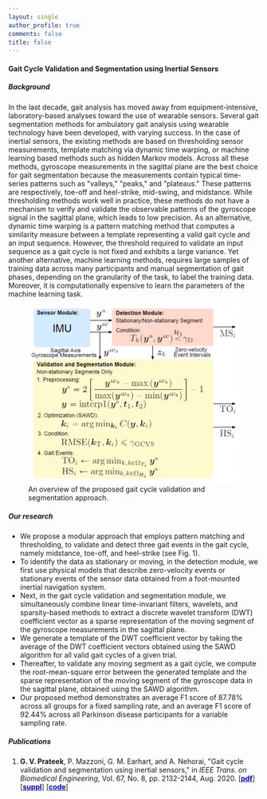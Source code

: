 ```yaml
---
layout: single
author_profile: true
comments: false
title: false
---
```


#### Gait Cycle Validation and Segmentation using Inertial Sensors
##### Background
In the last decade, gait analysis has moved away from equipment-intensive, laboratory-based analyses toward the use of wearable sensors. Several gait segmentation methods for ambulatory gait analysis using wearable technology have been developed, with varying success. In the case of inertial sensors, the existing methods are based on thresholding sensor measurements, template matching via dynamic time warping, or machine learning based methods such as hidden Markov models. Across all these methods, gyroscope measurements in the sagittal plane are the best choice for gait segmentation because the measurements contain typical time-series patterns such as "valleys," "peaks," and "plateaus." These patterns are respectively, toe-off and heel-strike, mid-swing, and midstance. While thresholding methods work well in practice, these methods do not have a mechanism to verify and validate the observable patterns of the gyroscope signal in the sagittal plane, which leads to low precision. As an alternative, dynamic time warping is a pattern matching method that computes a similarity measure between a template representing a valid gait cycle and an input sequence. However, the threshold required to validate an input sequence as a gait cycle is not fixed and exhibits a large variance. Yet another alternative, machine learning methods, requires large samples of training data across many participants and manual segmentation of gait phases, depending on the granularity of the task, to label the training data. Moreover, it is computationally expensive to learn the parameters of the machine learning task.

<figure>
  <img src="images/figure1.png"/>
  <figcaption>An overview of the proposed gait cycle validation and segmentation approach.</figcaption>
</figure>

##### Our research
* We propose a modular approach that employs pattern matching and thresholding, to validate and detect three gait events in the gait cycle, namely midstance, toe-off, and heel-strike (see Fig. 1).
* To identify the data as stationary or moving, in the detection module, we first use physical models that describe zero-velocity events or stationary events of the sensor data obtained from a foot-mounted inertial navigation system.
* Next, in the gait cycle validation and segmentation module, we simultaneously combine linear time-invariant filters, wavelets, and sparsity-based methods to extract a discrete wavelet transform (DWT) coefficient vector as a sparse representation of the moving segment of the gyroscope measurements in the sagittal plane.
* We generate a template of the DWT coefficient vector by taking the average of the DWT coefficient vectors obtained using the SAWD algorithm for all valid gait cycles of a given trial.
* Thereafter, to validate any moving segment as a gait cycle, we compute the root-mean-square error between the generated template and the sparse representation of the moving segment of the gyroscope data in the sagittal plane, obtained using the SAWD algorithm.
* Our proposed method demonstrates an average F1 score of 87.78% across all groups for a fixed sampling rate, and an average F1 score of 92.44% across all Parkinson disease participants for a variable sampling rate.

##### Publications
1. **G. V. Prateek**, P. Mazzoni, G. M. Earhart, and A. Nehorai, "Gait cycle validation and segmentation using inertial sensors," in _IEEE Trans. on Biomedical Engineering_, Vol. 67, No. 8, pp. 2132-2144, Aug. 2020. [\[<span style="color:blue">**pdf**</span>\]](/research/gaitseg/pdfs/[IEEEBME]Prateek_et_al-2019-Gait_Cycle_Val_and_Seg_using_Inertial_Sensors.pdf) [\[<span style="color:blue">**suppl**</span>\]](/research/gaitseg/pdfs/[IEEEBME]Prateek_et_al-2019-Supplemental_Material.pdf) [\[<span style="color:blue">**code**</span>\]](https://github.com/prateekgv/sawd_gcvs)